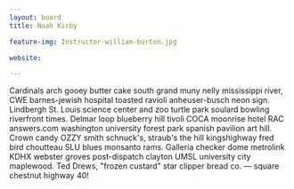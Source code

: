 ```yaml
---
layout: board
title: Noah Kirby

feature-img: Instructor-william-burton.jpg

website:

---
```


Cardinals arch gooey butter cake south grand muny nelly mississippi river, CWE barnes-jewish hospital toasted ravioli anheuser-busch neon sign. Lindbergh St. Louis science center and zoo turtle park soulard bowling riverfront times. Delmar loop blueberry hill tivoli COCA moonrise hotel RAC answers.com washington university forest park spanish pavilion art hill. Crown candy OZZY smith schnuck's, straub's the hill kingshighway fred bird choutteau SLU blues monsanto rams. Galleria checker dome metrolink KDHX webster groves post-dispatch clayton UMSL university city maplewood. Ted Drews, "frozen custard" star clipper bread co. — square chestnut highway 40!
